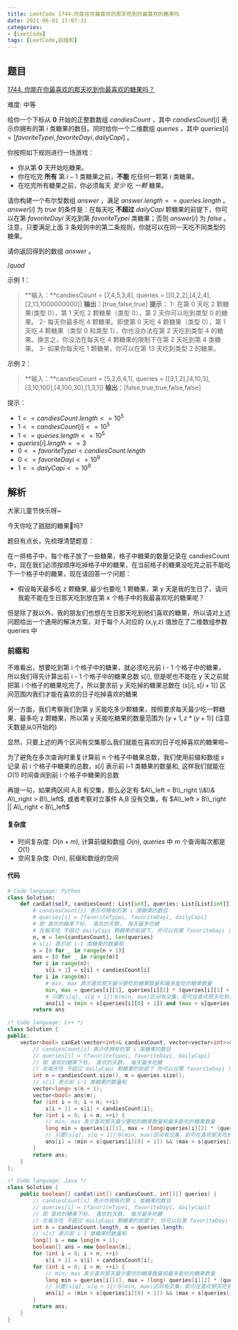 ```yaml
---
title: LeetCode 1744.你能在你最喜欢的那天吃到你最喜欢的糖果吗
date: 2021-06-01 17:07:31
categories:
- [LeetCode]
tags: [LeetCode,前缀和]
---
```


## 题目

[1744. 你能在你最喜欢的那天吃到你最喜欢的糖果吗？](https://leetcode-cn.com/problems/can-you-eat-your-favorite-candy-on-your-favorite-day/)

难度: 中等

给你一个下标从 **0** 开始的正整数数组 $candiesCount$ ，其中 $candiesCount[i]$ 表示你拥有的第 $i$ 类糖果的数目。同时给你一个二维数组 $queries$ ，其中 $queries[i] = [favoriteTypei, favoriteDayi, dailyCapi]$ 。

你按照如下规则进行一场游戏：

- 你从第 **0** 天开始吃糖果。
- 你在吃完 **所有** 第 $i - 1$ 类糖果之前，**不能** 吃任何一颗第 $i$ 类糖果。
- 在吃完所有糖果之前，你必须每天 $至少$ 吃 $一颗$ 糖果。
  
请你构建一个布尔型数组 $answer$ ，满足 $answer.length == queries.length$ 。$answer[i]$ 为 $true$ 的条件是：在每天吃 **不超过** $dailyCapi$ 颗糖果的前提下，你可以在第 $favoriteDayi$ 天吃到第 $favoriteTypei$ 类糖果；否则 $answer[i]$ 为 $false$ 。注意，只要满足上面 3 条规则中的第二条规则，你就可以在同一天吃不同类型的糖果。

请你返回得到的数组 $answer$ 。

$/quad$

示例 1：

> **输入：**candiesCount = [7,4,5,3,8], queries = [[0,2,2],[4,2,4],[2,13,1000000000]]
> **输出：**[true,false,true]
> **提示：**
> 1- 在第 0 天吃 2 颗糖果(类型 0），第 1 天吃 2 颗糖果（类型 0），第 2 天你可以吃到类型 0 的糖果。
> 2- 每天你最多吃 4 颗糖果。即使第 0 天吃 4 颗糖果（类型 0），第 1 天吃 4 颗糖果（类型 0 和类型 1），你也没办法在第 2 天吃到类型 4 的糖果。换言之，你没法在每天吃 4 颗糖果的限制下在第 2 天吃到第 4 类糖果。
> 3- 如果你每天吃 1 颗糖果，你可以在第 13 天吃到类型 2 的糖果。

示例 2：

> **输入：**candiesCount = [5,2,6,4,1], queries = [[3,1,2],[4,10,3],[3,10,100],[4,100,30],[1,3,1]]
> **输出：**[false,true,true,false,false]

提示：

- $1 <= candiesCount.length <= 10^5$
- $1 <= candiesCount[i] <= 10^5$
- $1 <= queries.length <= 10^5$
- $queries[i].length == 3$
- $0 <= favoriteTypei < candiesCount.length$
- $0 <= favoriteDayi <= 10^9$
- $1 <= dailyCapi <= 10^9$

## 解析

大家儿童节快乐呀~  

今天你吃了甜甜的糖果🍭吗?

题目有点长，先梳理清楚题意：

在一排格子中，每个格子放了一些糖果，格子中糖果的数量记录在 candiesCount 中，现在我们必须按顺序吃掉格子中的糖果，在当前格子的糖果没吃完之前不能吃下一个格子中的糖果，现在请回答一个问题：

- 假设每天最多吃 z 颗糖果, 最少也要吃 1 颗糖果，第 y 天是我的生日了，请问我能不能在生日那天吃到放在第 x 个格子中的我最喜欢吃的糖果呢？

但是除了我以外，我的朋友们也想在生日那天吃到他们喜欢的糖果，所以请对上述问题给出一个通用的解决方案，对于每个人对应的 (x,y,z) 值放在了二维数组参数 queries 中

### 前缀和

不难看出，想要吃到第 i 个格子中的糖果，就必须吃光前 i - 1 个格子中的糖果，所以我们得先计算出前 i - 1 个格子中的糖果总数 s[i], 但是呢也不能在 y 天之前就把第 i 个格子的糖果吃完了，所以要求前 y 天吃掉的糖果总数在 $(s[i],s[i + 1]]$ 区间范围内我们才能在喜欢的日子吃掉喜欢的糖果

另一方面，我们考察我们到第 y 天能吃多少颗糖果，按照要求每天最少吃一颗糖果，最多吃 z 颗糖果，所以第 y 天能吃糖果的数量范围为 $[y+1,z * (y+1)]$ (注意天数是从0开始的)

显然，只要上述的两个区间有交集那么我们就能在喜欢的日子吃掉喜欢的糖果啦~

为了避免在多次查询时重复计算前 n 个格子中糖果总数，我们使用前缀和数组 $s$ 记录 前 i 个格子中糖果的总数，$s[i]$ 表示前 i-1 类糖果的数量和, 这样我们就能在 $O(1)$ 时间查询到前 i 个格子中糖果的总数

再提一句，如果两区间 A,B 有交集，那么必定有 $A\\_left < B\\_right \\&\\& A\\_right > B\\_left$, 或者考察对立事件 A,B 没有交集，有 $A\\_left > B\\_right || A\\_right < B\\_left$

#### 复杂度

- 时间复杂度: $O(n+m)$, 计算前缀和数组 $O(n)$, $queries$ 中 $m$ 个查询每次都是 $O(1)$
- 空间复杂度: $O(n)$, 前缀和数组的空间

#### 代码

```python
# Code language: Python
class Solution:
    def canEat(self, candiesCount: List[int], queries: List[List[int]]) -> List[bool]:
        # candiesCount[i] 表示你拥有的第 i 类糖果的数目
        # queries[i] = [favoriteTypei, favoriteDayi, dailyCapi]
        # 即 喜欢的糖果下标， 喜欢的天数， 每天最多吃糖
        # 在每天吃 不超过 dailyCapi 颗糖果的前提下, 你可以在第 favoriteDayi 天吃到第 favoriteTypei 类糖果
        n, m = len(candiesCount), len(queries)
        # s[i] 表示前 i-1 类糖果的数量和
        s = [0 for _ in range(n + 1)]
        ans = [0 for _ in range(m)]
        for i in range(n):
            s[i + 1] = s[i] + candiesCount[i]
        for i in range(m):
            # min, max 表示喜欢那天最少要吃的糖果数量和最多能吃的糖果数量
            min, max = queries[i][1], queries[i][2] * (queries[i][1] + 1)
            # 只要(s[q], s[q + 1])与(min, max)区间有交集，即可在喜欢那天吃到喜欢的糖果
            ans[i] = (min < s[queries[i][0] + 1]) and (max > s[queries[i][0]])
        return ans
```

```cpp
/* Code language: C++ */
class Solution {
public:
    vector<bool> canEat(vector<int>& candiesCount, vector<vector<int>>& queries) {
        // candiesCount[i] 表示你拥有的第 i 类糖果的数目
        // queries[i] = [favoriteTypei, favoriteDayi, dailyCapi]
        // 即 喜欢的糖果下标， 喜欢的天数， 每天最多吃糖
        // 在每天吃 不超过 dailyCapi 颗糖果的前提下 你可以在第 favoriteDayi 天吃到第 favoriteTypei 类糖果
        int n = candiesCount.size(), m = queries.size();
        // s[i] 表示前 i-1 类糖果的数量和
        vector<long> s(n + 1);
        vector<bool> ans(m);
        for (int i = 0; i < n; ++i)
            s[i + 1] = s[i] + candiesCount[i];
        for (int i = 0; i < m; ++i) {
            // min, max 表示喜欢那天最少要吃的糖果数量和最多能吃的糖果数量
            long min = queries[i][1], max = (long)queries[i][2] * (queries[i][1] + 1);
            // 只要(s[q], s[q + 1])与(min, max)区间有交集，即可在喜欢那天吃到喜欢的糖果
            ans[i] = (min < s[queries[i][0] + 1]) && (max > s[queries[i][0]]);
        }
        return ans;
    }
};
```

```java
/* Code language: Java */
class Solution {
    public boolean[] canEat(int[] candiesCount, int[][] queries) {
        // candiesCount[i] 表示你拥有的第 i 类糖果的数目
        // queries[i] = [favoriteTypei, favoriteDayi, dailyCapi]
        // 即 喜欢的糖果下标， 喜欢的天数， 每天最多吃糖
        // 在每天吃 不超过 dailyCapi 颗糖果的前提下, 你可以在第 favoriteDayi 天吃到第 favoriteTypei 类糖果
        int n = candiesCount.length, m = queries.length;
        // s[i] 表示前 i-1 类糖果的数量和
        long[] s = new long[n + 1];
        boolean[] ans = new boolean[m];
        for (int i = 0; i < n; ++i)
            s[i + 1] = s[i] + candiesCount[i];
        for (int i = 0; i < m; ++i) {
            // min, max 表示喜欢那天最少要吃的糖果数量和最多能吃的糖果数量
            long min = queries[i][1], max = (long) queries[i][2] * (queries[i][1] + 1);
            // 只要(s[q], s[q + 1])与(min, max)区间有交集，即可在喜欢那天吃到喜欢的糖果
            ans[i] = (min < s[queries[i][0] + 1]) && (max > s[queries[i][0]]);
        }
        return ans;
    }
}
```
